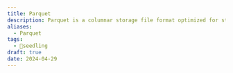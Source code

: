 ```yaml
---
title: Parquet
description: Parquet is a columnar storage file format optimized for storing and processing large amounts of data in distributed data processing frameworks such as Apache Hadoop and Apache Spark. It is designed to provide efficient compression, encoding, and serialization of data, enabling fast and efficient data access and query performance. Parquet files are highly portable and can be easily read and written by different data processing tools, making them a popular choice for big data analytics and data warehousing applications.
aliases:
  - Parquet
tags:
  - 🌱seedling
draft: true
date: 2024-04-29
---
```

